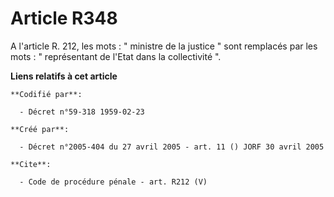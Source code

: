 # Article R348

A l'article R. 212, les mots : " ministre de la justice " sont remplacés par les mots : " représentant de l'Etat dans la
collectivité ".

**Liens relatifs à cet article**

	**Codifié par**:

	  - Décret n°59-318 1959-02-23

	**Créé par**:

	  - Décret n°2005-404 du 27 avril 2005 - art. 11 () JORF 30 avril 2005

	**Cite**:

	  - Code de procédure pénale - art. R212 (V)
